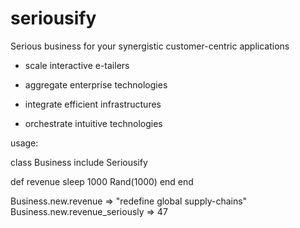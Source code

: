 seriousify
==========

Serious business for your synergistic customer-centric applications

- scale interactive e-tailers

- aggregate enterprise technologies

- integrate efficient infrastructures

- orchestrate intuitive technologies

usage:

class Business
  include Seriousify

  def revenue
    sleep 1000
    Rand(1000)
  end
end

Business.new.revenue => "redefine global supply-chains"
Business.new.revenue_seriously => 47